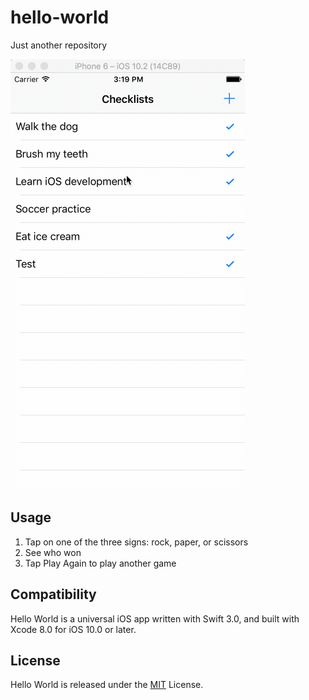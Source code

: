 # hello-world
Just another repository

![](https://raw.githubusercontent.com/ericliaswilson/hello-world/master/Checklists%20Demo.gif)

## Usage

1. Tap on one of the three signs: rock, paper, or scissors
2. See who won
3. Tap Play Again to play another game

## Compatibility

Hello World is a universal iOS app written with Swift 3.0, and built with Xcode 8.0 for iOS 10.0 or later.

## License

Hello World is released under the [MIT](https://choosealicense.com/licenses/mit/) License.
